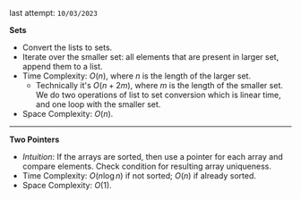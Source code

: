 last attempt: `10/03/2023`

**Sets**
- Convert the lists to sets. 
- Iterate over the smaller set: all elements that are present in larger set, append them to a list. 
- Time Complexity: $O(n)$, where $n$ is the length of the larger set.
  - Technically it's $O(n + 2m)$, where $m$ is the length of the smaller set. We do two operations of list to set conversion which is linear time, and one loop with the smaller set. 
- Space Complexity: $O(n)$. 

---

**Two Pointers**
- *Intuition*: If the arrays are sorted, then use a pointer for each array and compare elements. Check condition for resulting array uniqueness. 
- Time Complexity: $O(n\log n)$ if not sorted; $O(n)$ if already sorted. 
- Space Complexity: $O(1)$. 